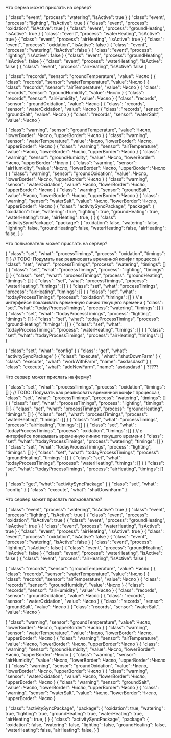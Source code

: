 Что ферма может прислать на сервер?

{ "class": "event", "process": "watering",      "isActive": true  }
{ "class": "event", "process": "lighting",      "isActive": true  }
{ "class": "event", "process": "oxidation",     "isActive": true  }
{ "class": "event", "process": "groundHeating", "isActive": true  }
{ "class": "event", "process": "waterHeating",  "isActive": true  }
{ "class": "event", "process": "airHeating",    "isActive": true  }
{ "class": "event", "process": "oxidation",     "isActive": false }
{ "class": "event", "process": "watering",      "isActive": false }
{ "class": "event", "process": "lighting",      "isActive": false }
{ "class": "event", "process": "groundHeating", "isActive": false }
{ "class": "event", "process": "waterHeating",  "isActive": false }
{ "class": "event", "process": "airHeating",    "isActive": false }

{ "class": "records", "sensor": "groundTemperature", "value": Число }
{ "class": "records", "sensor": "waterTemperature",  "value": Число }
{ "class": "records", "sensor": "airTemperature",    "value": Число }
{ "class": "records", "sensor": "groundHumidity",    "value": Число }
{ "class": "records", "sensor": "airHumidity",       "value": Число }
{ "class": "records", "sensor": "groundOxidation",   "value": Число }
{ "class": "records", "sensor": "waterOxidation",    "value": Число }
{ "class": "records", "sensor": "groundSalt",        "value": Число }
{ "class": "records", "sensor": "waterSalt",         "value": Число }

{ "class": "warning", "sensor": "groundTemperature", "value": Число, "lowerBorder": Число, "upperBorder": Число }
{ "class": "warning", "sensor": "waterTemperature",  "value": Число, "lowerBorder": Число, "upperBorder": Число }
{ "class": "warning", "sensor": "airTemperature",    "value": Число, "lowerBorder": Число, "upperBorder": Число }
{ "class": "warning", "sensor": "groundHumidity",    "value": Число, "lowerBorder": Число, "upperBorder": Число }
{ "class": "warning", "sensor": "airHumidity",       "value": Число, "lowerBorder": Число, "upperBorder": Число }
{ "class": "warning", "sensor": "groundOxidation",   "value": Число, "lowerBorder": Число, "upperBorder": Число }
{ "class": "warning", "sensor": "waterOxidation",    "value": Число, "lowerBorder": Число, "upperBorder": Число }
{ "class": "warning", "sensor": "groundSalt",        "value": Число, "lowerBorder": Число, "upperBorder": Число }
{ "class": "warning", "sensor": "waterSalt",         "value": Число, "lowerBorder": Число, "upperBorder": Число }
{ "class": "activitySyncPackage", "package": {
    "oxidation":     true,
    "watering":      true,
    "lighting":      true,
    "groundHeating": true,
    "waterHeating":  true,
    "airHeating":    true,
} }
{ "class": "activitySyncPackage", "package": {
    "oxidation":     false,
    "watering":      false,
    "lighting":      false,
    "groundHeating": false,
    "waterHeating":  false,
    "airHeating":    false,
} }

Что пользователь может прислать на сервер?

{ "class": "set", "what": "processTimings",      "process": "oxidation",     "timings": [] } // TODO: Подумать как реализовать временной конфиг процесса
{ "class": "set", "what": "processTimings",      "process": "watering",      "timings": [] }
{ "class": "set", "what": "processTimings",      "process": "lighting",      "timings": [] }
{ "class": "set", "what": "processTimings",      "process": "groundHeating", "timings": [] }
{ "class": "set", "what": "processTimings",      "process": "waterHeating",  "timings": [] }
{ "class": "set", "what": "processTimings",      "process": "airHeating",    "timings": [] }
{ "class": "set", "what": "todayProcessTimings", "process": "oxidation",     "timings": [] } // в интерфейсе показывать временную линию текущего времени
{ "class": "set", "what": "todayProcessTimings", "process": "watering",      "timings": [] }
{ "class": "set", "what": "todayProcessTimings", "process": "lighting",      "timings": [] }
{ "class": "set", "what": "todayProcessTimings", "process": "groundHeating", "timings": [] }
{ "class": "set", "what": "todayProcessTimings", "process": "waterHeating",  "timings": [] }
{ "class": "set", "what": "todayProcessTimings", "process": "airHeating",    "timings": [] }

{ "class": "set", "what": "config" }
{ "class": "get", "what": "activitySyncPackage" }
{ "class": "execute", "what": "shutDownFarm" }
{ "class": "execute", "what": "workWithFarm", "name": "asdasdasd"  }
{ "class": "execute", "what": "addNewFarm", "name": "asdasdasd"  } ?????

Что сервер может прислать на ферму?

{ "class": "set", "what": "processTimings",      "process": "oxidation",     "timings": [] } // TODO: Подумать как реализовать временной конфиг процесса
{ "class": "set", "what": "processTimings",      "process": "watering",      "timings": [] }
{ "class": "set", "what": "processTimings",      "process": "lighting",      "timings": [] }
{ "class": "set", "what": "processTimings",      "process": "groundHeating", "timings": [] }
{ "class": "set", "what": "processTimings",      "process": "waterHeating",  "timings": [] }
{ "class": "set", "what": "processTimings",      "process": "airHeating",    "timings": [] }
{ "class": "set", "what": "todayProcessTimings", "process": "oxidation",     "timings": [] } // в интерфейсе показывать временную линию текущего времени
{ "class": "set", "what": "todayProcessTimings", "process": "watering",      "timings": [] }
{ "class": "set", "what": "todayProcessTimings", "process": "lighting",      "timings": [] }
{ "class": "set", "what": "todayProcessTimings", "process": "groundHeating", "timings": [] }
{ "class": "set", "what": "todayProcessTimings", "process": "waterHeating",  "timings": [] }
{ "class": "set", "what": "todayProcessTimings", "process": "airHeating",    "timings": [] }

{ "class": "get", "what": "activitySyncPackage" }
{ "class": "set", "what": "config" }
{ "class": "execute", "what": "shutDownFarm" }


Что сервер может прислать пользователю?

{ "class": "event", "process": "watering",      "isActive": true  }
{ "class": "event", "process": "lighting",      "isActive": true  }
{ "class": "event", "process": "oxidation",     "isActive": true  }
{ "class": "event", "process": "groundHeating", "isActive": true  }
{ "class": "event", "process": "waterHeating",  "isActive": true  }
{ "class": "event", "process": "airHeating",    "isActive": true  }
{ "class": "event", "process": "oxidation",     "isActive": false }
{ "class": "event", "process": "watering",      "isActive": false }
{ "class": "event", "process": "lighting",      "isActive": false }
{ "class": "event", "process": "groundHeating", "isActive": false }
{ "class": "event", "process": "waterHeating",  "isActive": false }
{ "class": "event", "process": "airHeating",    "isActive": false }

{ "class": "records", "sensor": "groundTemperature", "value": Число }
{ "class": "records", "sensor": "waterTemperature",  "value": Число }
{ "class": "records", "sensor": "airTemperature",    "value": Число }
{ "class": "records", "sensor": "groundHumidity",    "value": Число }
{ "class": "records", "sensor": "airHumidity",       "value": Число }
{ "class": "records", "sensor": "groundOxidation",   "value": Число }
{ "class": "records", "sensor": "waterOxidation",    "value": Число }
{ "class": "records", "sensor": "groundSalt",        "value": Число }
{ "class": "records", "sensor": "waterSalt",         "value": Число }

{ "class": "warning", "sensor": "groundTemperature", "value": Число, "lowerBorder": Число, "upperBorder": Число }
{ "class": "warning", "sensor": "waterTemperature",  "value": Число, "lowerBorder": Число, "upperBorder": Число }
{ "class": "warning", "sensor": "airTemperature",    "value": Число, "lowerBorder": Число, "upperBorder": Число }
{ "class": "warning", "sensor": "groundHumidity",    "value": Число, "lowerBorder": Число, "upperBorder": Число }
{ "class": "warning", "sensor": "airHumidity",       "value": Число, "lowerBorder": Число, "upperBorder": Число }
{ "class": "warning", "sensor": "groundOxidation",   "value": Число, "lowerBorder": Число, "upperBorder": Число }
{ "class": "warning", "sensor": "waterOxidation",    "value": Число, "lowerBorder": Число, "upperBorder": Число }
{ "class": "warning", "sensor": "groundSalt",        "value": Число, "lowerBorder": Число, "upperBorder": Число }
{ "class": "warning", "sensor": "waterSalt",         "value": Число, "lowerBorder": Число, "upperBorder": Число }

{ "class": "activitySyncPackage", "package": {
    "oxidation":     true,
    "watering":      true,
    "lighting":      true,
    "groundHeating": true,
    "waterHeating":  true,
    "airHeating":    true,
} }
{ "class": "activitySyncPackage", "package": {
    "oxidation":     false,
    "watering":      false,
    "lighting":      false,
    "groundHeating": false,
    "waterHeating":  false,
    "airHeating":    false,
} }
